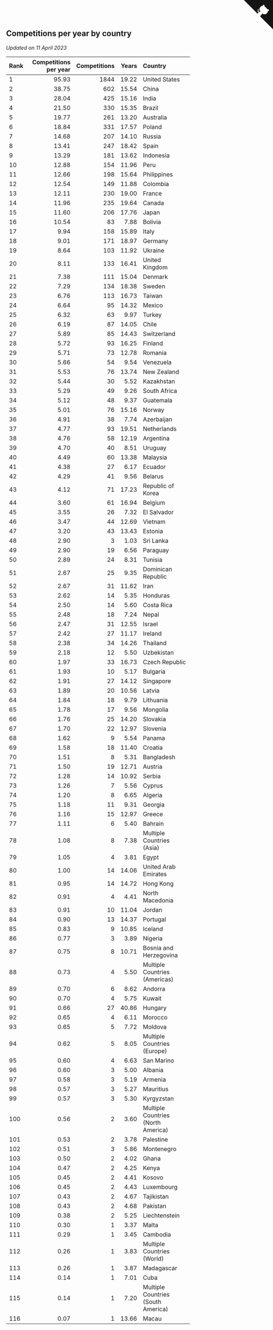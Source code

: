 ## Competitions per year by country

*Updated on 11 April 2023*

| Rank | Competitions per year | Competitions | Years | Country |
| :--- | ---: | ---: | ---: | :--- |
| 1 | 95.93 | 1844 | 19.22 | United States |
| 2 | 38.75 | 602 | 15.54 | China |
| 3 | 28.04 | 425 | 15.16 | India |
| 4 | 21.50 | 330 | 15.35 | Brazil |
| 5 | 19.77 | 261 | 13.20 | Australia |
| 6 | 18.84 | 331 | 17.57 | Poland |
| 7 | 14.68 | 207 | 14.10 | Russia |
| 8 | 13.41 | 247 | 18.42 | Spain |
| 9 | 13.29 | 181 | 13.62 | Indonesia |
| 10 | 12.88 | 154 | 11.96 | Peru |
| 11 | 12.66 | 198 | 15.64 | Philippines |
| 12 | 12.54 | 149 | 11.88 | Colombia |
| 13 | 12.11 | 230 | 19.00 | France |
| 14 | 11.96 | 235 | 19.64 | Canada |
| 15 | 11.60 | 206 | 17.76 | Japan |
| 16 | 10.54 | 83 | 7.88 | Bolivia |
| 17 | 9.94 | 158 | 15.89 | Italy |
| 18 | 9.01 | 171 | 18.97 | Germany |
| 19 | 8.64 | 103 | 11.92 | Ukraine |
| 20 | 8.11 | 133 | 16.41 | United Kingdom |
| 21 | 7.38 | 111 | 15.04 | Denmark |
| 22 | 7.29 | 134 | 18.38 | Sweden |
| 23 | 6.76 | 113 | 16.73 | Taiwan |
| 24 | 6.64 | 95 | 14.32 | Mexico |
| 25 | 6.32 | 63 | 9.97 | Turkey |
| 26 | 6.19 | 87 | 14.05 | Chile |
| 27 | 5.89 | 85 | 14.43 | Switzerland |
| 28 | 5.72 | 93 | 16.25 | Finland |
| 29 | 5.71 | 73 | 12.78 | Romania |
| 30 | 5.66 | 54 | 9.54 | Venezuela |
| 31 | 5.53 | 76 | 13.74 | New Zealand |
| 32 | 5.44 | 30 | 5.52 | Kazakhstan |
| 33 | 5.29 | 49 | 9.26 | South Africa |
| 34 | 5.12 | 48 | 9.37 | Guatemala |
| 35 | 5.01 | 76 | 15.16 | Norway |
| 36 | 4.91 | 38 | 7.74 | Azerbaijan |
| 37 | 4.77 | 93 | 19.51 | Netherlands |
| 38 | 4.76 | 58 | 12.19 | Argentina |
| 39 | 4.70 | 40 | 8.51 | Uruguay |
| 40 | 4.49 | 60 | 13.38 | Malaysia |
| 41 | 4.38 | 27 | 6.17 | Ecuador |
| 42 | 4.29 | 41 | 9.56 | Belarus |
| 43 | 4.12 | 71 | 17.23 | Republic of Korea |
| 44 | 3.60 | 61 | 16.94 | Belgium |
| 45 | 3.55 | 26 | 7.32 | El Salvador |
| 46 | 3.47 | 44 | 12.69 | Vietnam |
| 47 | 3.20 | 43 | 13.43 | Estonia |
| 48 | 2.90 | 3 | 1.03 | Sri Lanka |
| 49 | 2.90 | 19 | 6.56 | Paraguay |
| 50 | 2.89 | 24 | 8.31 | Tunisia |
| 51 | 2.67 | 25 | 9.35 | Dominican Republic |
| 52 | 2.67 | 31 | 11.62 | Iran |
| 53 | 2.62 | 14 | 5.35 | Honduras |
| 54 | 2.50 | 14 | 5.60 | Costa Rica |
| 55 | 2.48 | 18 | 7.24 | Nepal |
| 56 | 2.47 | 31 | 12.55 | Israel |
| 57 | 2.42 | 27 | 11.17 | Ireland |
| 58 | 2.38 | 34 | 14.26 | Thailand |
| 59 | 2.18 | 12 | 5.50 | Uzbekistan |
| 60 | 1.97 | 33 | 16.73 | Czech Republic |
| 61 | 1.93 | 10 | 5.17 | Bulgaria |
| 62 | 1.91 | 27 | 14.12 | Singapore |
| 63 | 1.89 | 20 | 10.56 | Latvia |
| 64 | 1.84 | 18 | 9.79 | Lithuania |
| 65 | 1.78 | 17 | 9.56 | Mongolia |
| 66 | 1.76 | 25 | 14.20 | Slovakia |
| 67 | 1.70 | 22 | 12.97 | Slovenia |
| 68 | 1.62 | 9 | 5.54 | Panama |
| 69 | 1.58 | 18 | 11.40 | Croatia |
| 70 | 1.51 | 8 | 5.31 | Bangladesh |
| 71 | 1.50 | 19 | 12.71 | Austria |
| 72 | 1.28 | 14 | 10.92 | Serbia |
| 73 | 1.26 | 7 | 5.56 | Cyprus |
| 74 | 1.20 | 8 | 6.65 | Algeria |
| 75 | 1.18 | 11 | 9.31 | Georgia |
| 76 | 1.16 | 15 | 12.97 | Greece |
| 77 | 1.11 | 6 | 5.40 | Bahrain |
| 78 | 1.08 | 8 | 7.38 | Multiple Countries (Asia) |
| 79 | 1.05 | 4 | 3.81 | Egypt |
| 80 | 1.00 | 14 | 14.06 | United Arab Emirates |
| 81 | 0.95 | 14 | 14.72 | Hong Kong |
| 82 | 0.91 | 4 | 4.41 | North Macedonia |
| 83 | 0.91 | 10 | 11.04 | Jordan |
| 84 | 0.90 | 13 | 14.37 | Portugal |
| 85 | 0.83 | 9 | 10.85 | Iceland |
| 86 | 0.77 | 3 | 3.89 | Nigeria |
| 87 | 0.75 | 8 | 10.71 | Bosnia and Herzegovina |
| 88 | 0.73 | 4 | 5.50 | Multiple Countries (Americas) |
| 89 | 0.70 | 6 | 8.62 | Andorra |
| 90 | 0.70 | 4 | 5.75 | Kuwait |
| 91 | 0.66 | 27 | 40.86 | Hungary |
| 92 | 0.65 | 4 | 6.11 | Morocco |
| 93 | 0.65 | 5 | 7.72 | Moldova |
| 94 | 0.62 | 5 | 8.05 | Multiple Countries (Europe) |
| 95 | 0.60 | 4 | 6.63 | San Marino |
| 96 | 0.60 | 3 | 5.00 | Albania |
| 97 | 0.58 | 3 | 5.19 | Armenia |
| 98 | 0.57 | 3 | 5.27 | Mauritius |
| 99 | 0.57 | 3 | 5.30 | Kyrgyzstan |
| 100 | 0.56 | 2 | 3.60 | Multiple Countries (North America) |
| 101 | 0.53 | 2 | 3.78 | Palestine |
| 102 | 0.51 | 3 | 5.86 | Montenegro |
| 103 | 0.50 | 2 | 4.02 | Ghana |
| 104 | 0.47 | 2 | 4.25 | Kenya |
| 105 | 0.45 | 2 | 4.41 | Kosovo |
| 106 | 0.45 | 2 | 4.43 | Luxembourg |
| 107 | 0.43 | 2 | 4.67 | Tajikistan |
| 108 | 0.43 | 2 | 4.68 | Pakistan |
| 109 | 0.38 | 2 | 5.25 | Liechtenstein |
| 110 | 0.30 | 1 | 3.37 | Malta |
| 111 | 0.29 | 1 | 3.45 | Cambodia |
| 112 | 0.26 | 1 | 3.83 | Multiple Countries (World) |
| 113 | 0.26 | 1 | 3.87 | Madagascar |
| 114 | 0.14 | 1 | 7.01 | Cuba |
| 115 | 0.14 | 1 | 7.20 | Multiple Countries (South America) |
| 116 | 0.07 | 1 | 13.66 | Macau |


<a href="https://github.com/JustinTimeCuber/wca_statistics" class="github-corner" aria-label="View source on Github"><svg width="80" height="80" viewBox="0 0 250 250" style="fill:#151513; color:#fff; position: absolute; top: 0; border: 0; right: 0;" aria-hidden="true"><path d="M0,0 L115,115 L130,115 L142,142 L250,250 L250,0 Z"></path><path d="M128.3,109.0 C113.8,99.7 119.0,89.6 119.0,89.6 C122.0,82.7 120.5,78.6 120.5,78.6 C119.2,72.0 123.4,76.3 123.4,76.3 C127.3,80.9 125.5,87.3 125.5,87.3 C122.9,97.6 130.6,101.9 134.4,103.2" fill="currentColor" style="transform-origin: 130px 106px;" class="octo-arm"></path><path d="M115.0,115.0 C114.9,115.1 118.7,116.5 119.8,115.4 L133.7,101.6 C136.9,99.2 139.9,98.4 142.2,98.6 C133.8,88.0 127.5,74.4 143.8,58.0 C148.5,53.4 154.0,51.2 159.7,51.0 C160.3,49.4 163.2,43.6 171.4,40.1 C171.4,40.1 176.1,42.5 178.8,56.2 C183.1,58.6 187.2,61.8 190.9,65.4 C194.5,69.0 197.7,73.2 200.1,77.6 C213.8,80.2 216.3,84.9 216.3,84.9 C212.7,93.1 206.9,96.0 205.4,96.6 C205.1,102.4 203.0,107.8 198.3,112.5 C181.9,128.9 168.3,122.5 157.7,114.1 C157.9,116.9 156.7,120.9 152.7,124.9 L141.0,136.5 C139.8,137.7 141.6,141.9 141.8,141.8 Z" fill="currentColor" class="octo-body"></path></svg></a><style>.github-corner:hover .octo-arm{animation:octocat-wave 560ms ease-in-out}@keyframes octocat-wave{0%,100%{transform:rotate(0)}20%,60%{transform:rotate(-25deg)}40%,80%{transform:rotate(10deg)}}@media (max-width:500px){.github-corner:hover .octo-arm{animation:none}.github-corner .octo-arm{animation:octocat-wave 560ms ease-in-out}}</style>
